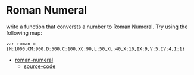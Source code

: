 # Roman Numeral

write a function that conversts a number to Roman Numeral.
Try using the following map:

```
var roman = {M:1000,CM:900,D:500,C:100,XC:90,L:50,XL:40,X:10,IX:9,V:5,IV:4,I:1}
```
 * [roman-numeral](./)
    * [source-code](./romanNum.js)



